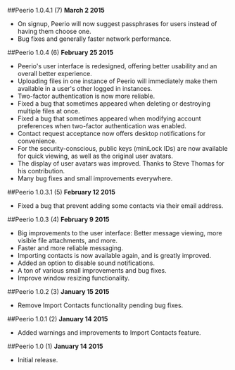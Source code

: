 ##Peerio 1.0.4.1 (7)
**March 2 2015**
- On signup, Peerio will now suggest passphrases for users instead of having them choose one.
- Bug fixes and generally faster network performance.

##Peerio 1.0.4 (6)
**February 25 2015**
- Peerio's user interface is redesigned, offering better usability and an overall better experience.
- Uploading files in one instance of Peerio will immediately make them available in a user's other logged in instances.
- Two-factor authentication is now more reliable.
- Fixed a bug that sometimes appeared when deleting or destroying multiple files at once.
- Fixed a bug that sometimes appeared when modifying account preferences when two-factor authentication was enabled.
- Contact request acceptance now offers desktop notifications for convenience.
- For the security-conscious, public keys (miniLock IDs) are now available for quick viewing, as well as the original user avatars.
- The display of user avatars was improved. Thanks to Steve Thomas for his contribution.
- Many bug fixes and small improvements everywhere.

##Peerio 1.0.3.1 (5)
**February 12 2015**
- Fixed a bug that prevent adding some contacts via their email address.

##Peerio 1.0.3 (4)
**February 9 2015**
- Big improvements to the user interface: Better message viewing, more visible file attachments, and more.
- Faster and more reliable messaging. 
- Importing contacts is now available again, and is greatly improved.
- Added an option to disable sound notifications.
- A ton of various small improvements and bug fixes.
- Improve window resizing functionality.

##Peerio 1.0.2 (3)
**January 15 2015**
- Remove Import Contacts functionality pending bug fixes.

##Peerio 1.0.1 (2)
**January 14 2015**
- Added warnings and improvements to Import Contacts feature.

##Peerio 1.0 (1)
**January 14 2015**
- Initial release.